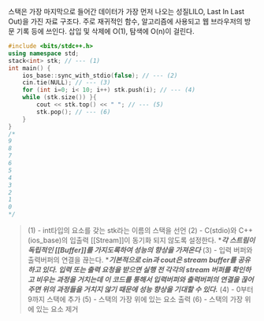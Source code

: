 스택은 가장 마지막으로 들어간 데이터가 가장 먼저 나오는 성질LILO, Last In Last Out)을 가진 자료 구조다. 주로 재귀적인 함수, 알고리즘에 사용되고 웹 브라우저의 방문 기록 등에 쓰인다. 삽입 및 삭제에 O(1), 탐색에 O(n)이 걸린다.

```cpp
#include <bits/stdc++.h>
using namespace std;
stack<int> stk; // --- (1)
int main() {
	ios_base::sync_with_stdio(false); // --- (2)
	cin.tie(NULL); // --- (3)
	for (int i=0; i< 10; i++) stk.push(i); // --- (4)
	while (stk.size()) }{
		cout << stk.top() << " "; // --- (5)
		stk.pop(); // --- (6)
	}
}
/*
9
8
7
6
5
4
3
2
1
0
*/
```

>(1) - int타입의 요소를 갖는 stk라는 이름의 스택을 선언
>(2) - C(stdio)와 C++(ios_base)의 입출력 [[Stream]]이 동기화 되지 않도록 설정한다.
>****각 스트림이 독립적인 [[Buffer]]를 가지도록하여 성능의 향상을 가져온다***
>(3) - 입력 버퍼와 출력버퍼의 연결을 끊는다.
>****기본적으로 cin과 cout은 stream buffer를 공유하고 있다. 입력 또는 출력 요청을 받으면 실행 전 각각의 stream 버퍼를 확인하고 비우는 과정을 거치는데 이 코드를 통해서 입력버퍼와 출력버퍼의 연결을 끊어주면 위의 과정들을 거치지 않기 때문에 성능 향상을 기대할 수 있다.***
>(4) - 0부터 9까지 스택에 추가
>(5) - 스택의 가장 위에 있는 요소 출력
>(6) - 스택의 가장 위에 있는 요소 제거